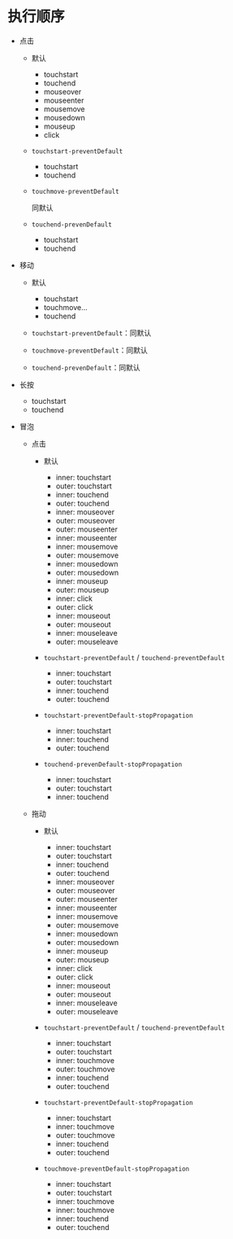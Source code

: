 # 执行顺序
- 点击

    - 默认

        - touchstart
        - touchend
        - mouseover
        - mouseenter
        - mousemove
        - mousedown
        - mouseup
        - click

    - `touchstart-preventDefault`

        - touchstart
        - touchend

    - `touchmove-preventDefault`

        同默认

    - `touchend-prevenDefault`

        - touchstart
        - touchend

- 移动

    - 默认

        - touchstart
        - touchmove...
        - touchend

    - `touchstart-preventDefault`：同默认
    - `touchmove-preventDefault`：同默认
    - `touchend-prevenDefault`：同默认

- 长按

    - touchstart
    - touchend

- 冒泡

    - 点击

        - 默认

            - inner: touchstart
            - outer: touchstart
            - inner: touchend
            - outer: touchend
            - inner: mouseover
            - outer: mouseover
            - outer: mouseenter
            - inner: mouseenter
            - inner: mousemove
            - outer: mousemove
            - inner: mousedown
            - outer: mousedown
            - inner: mouseup
            - outer: mouseup
            - inner: click
            - outer: click
            - inner: mouseout
            - outer: mouseout
            - inner: mouseleave
            - outer: mouseleave

        - `touchstart-preventDefault` / `touchend-preventDefault`

            - inner: touchstart
            - outer: touchstart
            - inner: touchend
            - outer: touchend

        - `touchstart-preventDefault-stopPropagation`

            - inner: touchstart
            - inner: touchend
            - outer: touchend

        - `touchend-prevenDefault-stopPropagation`


            - inner: touchstart
            - outer: touchstart
            - inner: touchend

    - 拖动

        - 默认

            - inner: touchstart
            - outer: touchstart
            - inner: touchend
            - outer: touchend
            - inner: mouseover
            - outer: mouseover
            - outer: mouseenter
            - inner: mouseenter
            - inner: mousemove
            - outer: mousemove
            - inner: mousedown
            - outer: mousedown
            - inner: mouseup
            - outer: mouseup
            - inner: click
            - outer: click
            - inner: mouseout
            - outer: mouseout
            - inner: mouseleave
            - outer: mouseleave

        - `touchstart-preventDefault` / `touchend-preventDefault`

            - inner: touchstart
            - outer: touchstart
            - inner: touchmove
            - outer: touchmove
            - inner: touchend
            - outer: touchend

        - `touchstart-preventDefault-stopPropagation`

            - inner: touchstart
            - inner: touchmove
            - outer: touchmove
            - inner: touchend
            - outer: touchend

        - `touchmove-preventDefault-stopPropagation`

            - inner: touchstart
            - outer: touchstart
            - inner: touchmove
            - inner: touchmove
            - inner: touchend
            - outer: touchend
